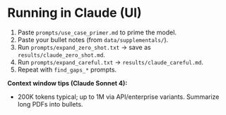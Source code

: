 # Running in Claude (UI)

1) Paste `prompts/use_case_primer.md` to prime the model.
2) Paste your bullet notes (from `data/supplementals/`).
3) Run `prompts/expand_zero_shot.txt` → save as `results/claude_zero_shot.md`.
4) Run `prompts/expand_careful.txt` → `results/claude_careful.md`.
5) Repeat with `find_gaps_*` prompts.

**Context window tips (Claude Sonnet 4):**
- 200K tokens typical; up to 1M via API/enterprise variants. Summarize long PDFs into bullets.
